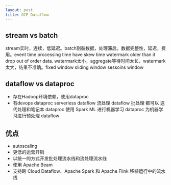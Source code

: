 ```yaml
---
layout: post
title: GCP Dataflow
---
```


## stream vs batch
stream实时，连续，低延迟。batch割裂数据，处理滞后。数据完整性，延迟，费用。event time processing time have skew time watermark older than it drop 
out of order data. watermark太小，aggregate等待时间太长，watermark太大，结果不准确。fixed window sliding window sessoins window

## dataflow vs dataproc
- 存在Hadoop环境依赖，使用dataproc
- 有devops dataproc serverless dataflow
流处理 dataflow
批处理 都可以
迭代处理和笔记本 dataproc
使用 Spark ML 进行机器学习 dataproc
为机器学习进行预处理	dataflow

## 优点
- autoscaling
- 更低的运营开销
- 以统一的方式开发批处理流水线和流处理流水线
- 使用 Apache Beam
- 支持跨 Cloud Dataflow、Apache Spark 和 Apache Flink 移植运行中的流水线
